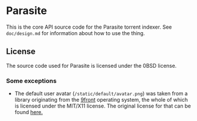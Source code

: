 # Parasite

This is the core API source code for the Parasite torrent indexer. See
`doc/design.md` for information about how to use the thing.

## License

The source code used for Parasite is licensed under the 0BSD license.

### Some exceptions

- The default user avatar (`/static/default/avatar.png`) was taken from a
  library originating from the [9front](http://9front.org/) operating system,
  the whole of which is licensed under the MIT/X11 license. The original license
  for that can be found
  [here.](https://github.com/rdbyk/9front/blob/master/lib/legal/mit)
